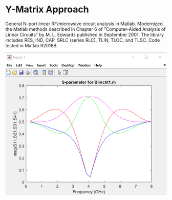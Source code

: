 # Y-Matrix Approach

General N-port linear RF/microwave circuit analysis in Matlab. Modernized the Matlab methods described in Chapter 6 of "Computer-Aided Analysis of Linear Circuits" by M. L. Edwards published in September 2001.  The library includes RES, IND, CAP, SRLC (series RLC), TLIN, TLOC, and TLSC. Code tested in Matlab R2018B.

![Screenshot](BranchLineCoupler.png)
